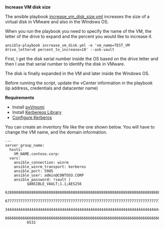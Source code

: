 **Increase VM disk size**

The ansible playbook [increase_vm_disk_size.yml](increase_vm_disk_size.yml) increases the size of a virtual disk in VMware and also in the Windows OS.  

When you run the playbook you need to specify the name of the VM, the letter of the drive to expand and the percent you would like to increase it. 
```
ansible-playbook increase_vm_disk.yml -e 'vm_name=TEST_VM drive_letter=E percent_to_increase=10' --ask-vault
```
First, I get the disk serial number inside the OS based on the drive letter and then I use that serial number to identify the disk in VMware. 

The disk is finally expanded in the VM and later inside the Windows OS. 

Before running the script, update the vCenter information in the playbook (ip address, credentials and datacenter name) 

****Requirements****
* Install [pyVmomi](https://github.com/vmware/pyvmomi) 
* Install [Kerbereos Library](https://docs.ansible.com/ansible/latest/user_guide/windows_winrm.html#installing-the-kerberos-library) 
* [Configure Kerberos](https://docs.ansible.com/ansible/latest/user_guide/windows_winrm.html#configuring-host-kerberos)

You can create an inventory file like the one shown below. You will have to change the VM name, and the domain information.  
```
---
server_group_name:
  hosts:
    VM_NAME.contoso.corp:
  vars:
    ansible_connection: winrm
    ansible_winrm_transport: kerberos
    ansible_port: 5985
    ansible_user: admin@CONTOSO.CORP
    ansible_password: !vault |
          $ANSIBLE_VAULT;1.1;AES256
          62888888888888888888888888888888888888888888888888888888888888888888888888888888
          67777777777777777777777777777777777777777777777777777777777777777777777777777776
          34444444444444444444444444444444444444444444444444444444444444444444444444444441
          66666666666666666666666666666666666666666666666666666666666666666666666666666663
          6531
```


